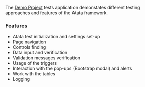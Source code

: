 The [Demo Project](https://github.com/atata-framework/atata-sample-app-tests) tests application demonstates different testing approaches and features of the Atata framework.

### Features
* Atata test initialization and settings set-up
* Page navigation
* Controls finding
* Data input and verification
* Validation messages verification
* Usage of the triggers
* Interaction with the pop-ups (Bootstrap modal) and alerts
* Work with the tables
* Logging